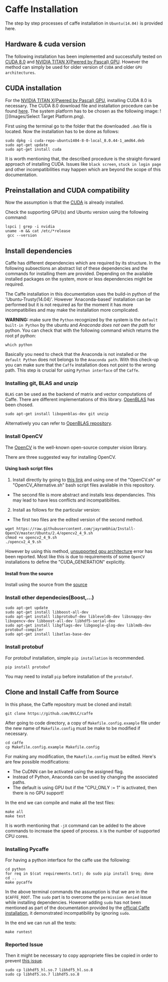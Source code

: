 # Caffe Installation 

The step by step processes of caffe installation in `Ubuntu(14.04)` is provided here. 

## Hardware & cuda version
The following installation has been implemented and successfully tested on [CUDA 8.0](http://on-demand.gputechconf.com/gtc/2016/webinar/cuda-8-features-overview.pdf) and [NVIDIA TITAN X(Pwered by Pascal) GPU](http://www.geforce.com/hardware/10series/titan-x-pascal). However the method can simply be used for older version of `CUDA` and older `GPU architectures`.

## CUDA installation

For the [NVIDIA TITAN X(Pwered by Pascal) GPU](http://www.geforce.com/hardware/10series/titan-x-pascal), installing CUDA 8.0 is necessary. The CUDA 8.0 download file and installation procedure can be found [here](https://developer.nvidia.com/cuda-downloads). The system platform has to be chosen as the following image: ![](Images/Select Target Platform.png).

First using the terminal go to the folder that the downloaded `.deb` file is located. Now the installation has to be done as follows:

```
sudo dpkg -i cuda-repo-ubuntu1404-8-0-local_8.0.44-1_amd64.deb
sudo apt-get update
sudo apt-get install cuda
```

It is worth mentioning that, the described procedure is the straight-forward approach of installing CUDA. Issues like `black screen`, `stuck in login page` and other incompatibilities may happen which are beyond the scope of this documentation.


## Preinstallation and CUDA compatibility
Now the assumption is that the [CUDA](http://docs.nvidia.com/cuda/cuda-installation-guide-linux/#axzz4MnU6Gq6E) is already installed.

Check the supporting GPU(s) and Ubuntu version using the following command:

```
lspci | grep -i nvidia
uname -m && cat /etc/*release
 gcc --version
```

## Install dependencies
Caffe has different dependencies which are required by its structure. In the following subsections an abstract list of these dependencies and the commands for installing them are provided. Depending on the available installed packages on the system, more or less dependencies might be required.

The Caffe installation in this documentation uses the build-in python of the 'Ubuntu-Trusty(14.04)'. However 'Anaconda-based' installation can be performed but it is not required as for the moment it has more incompatibilies and may make the installation more complicated.

**WARNING:** make sure the `Python` recognized by the system is the `default built-in Python` by the ubuntu and *Anaconda does not own the path* for python. You can check that with the following command which returns the root pf python:

```
which python
```
Basically you need to check that the Anaconda is not installed or the `default Python` does not belongs to the `Anaconda path`. With this check-up you can make sure that the `Caffe` installation does not point to the wrong path. This step is crucial for using `Python interface` of the `Caffe`.

### Installing git, BLAS and unzip
`BLAS` can be used as the backend of matrix and vector computations of Caffe. There are different implementations of this library. [OpenBLAS](http://www.openblas.net/) has been chosed. 
```
sudo apt-get install libopenblas-dev git unzip
```
Alternatively you can refer to [OpenBLAS repository](https://github.com/xianyi/OpenBLAS).

### Install OpenCV
The [OpenCV](https://help.ubuntu.com/community/OpenCV) is the well-known open-source computer vision library.

There are three suggested way for installing OpenCV.

#### Using bash script files
1. Install directly by going to [this link](https://github.com/astorfi/Caffe_Framework/tree/master/Installation/OpenCV_Installation) and using one of the "OpenCV.sh" or "OpenCV_Alternative.sh" bash script files available in this repository.
 * The second file is more abstract and installs less dependancies. This may lead to have less conflicts and incompatibilties.
2. Install as follows for the particular version:
 * The first two files are the edited version of the second method.
```
wget https://raw.githubusercontent.com/jayrambhia/Install-OpenCV/master/Ubuntu/2.4/opencv2_4_9.sh
chmod +x opencv2_4_9.sh 
./opencv2_4_9.sh
```
However by using this method, [unsupported gpu architecture](http://stackoverflow.com/questions/28010399/build-opencv-with-cuda-support) error has been reported. Most like this is due to requirements of some `OpenCV` installations to define the "CUDA_GENERATION" explicitly.
#### Install from the source
Install using the source from the [source](http://docs.opencv.org/2.4/doc/tutorials/introduction/linux_install/linux_install.html)

### Install other dependecies(Boost,...)
```
sudo apt-get update
sudo apt-get install libboost-all-dev
sudo apt-get install libprotobuf-dev libleveldb-dev libsnappy-dev libopencv-dev libboost-all-dev libhdf5-serial-dev
sudo apt-get install libgflags-dev libgoogle-glog-dev liblmdb-dev protobuf-compiler
sudo apt-get install libatlas-base-dev
```

### Install protobuf

For protobuf installation, simple `pip installation` is recommended.
```
pip install protobuf
```

You may need to install `pip` before installation of the `protobuf`.

## Clone and Install Caffe from Source
In this phase, the Caffe repository must be cloned and install:

```
git clone https://github.com/BVLC/caffe
```

After going to code directory, a copy of `Makefile.config.example` file under the new name of `Makefile.config` must be make to be modified if necessary.
```
cd caffe
cp Makefile.config.example Makefile.config
```
For making any modification, the `Makefile.config` must be edited. Here's are few possible modifications:

* The CuDNN can be activated using the assigned flag.
* Instead of Python, Anaconda can be used by changing the associated paths.
* The default is using GPU but if the "CPU_ONLY := 1" is activated, then there is no GPU support!

In the end we can compile and make all the test files:
```
make all
make test
```
It is worth mentioning that `-jX` command can be added to the above commands to increase the speed of process. `X` is the 
number of supported CPU cores.

### Installing Pycaffe
For having a python interface for the caffe use the following:
```
cd python
for req in $(cat requirements.txt); do sudo pip install $req; done
cd ..
make pycaffe
```
In the above terminal commands the assumption is that we are in the `$CAFFE_ROOT`. The `sudo` part is to overcome the
`permission denied` issue while installing dependencies. However adding `sudo` has not been mentioned as part of the
documentation provided by the [official Caffe installation](http://caffe.berkeleyvision.org/installation.html#prerequisites), it demonstrated incompatibility by ignoring `sudo`.

In the end we can run all the tests:
```
make runtest
```


### Reported Issue
Then it might be necessary to copy appropriete files be copied in order to prevent [this issue](https://github.com/BVLC/caffe/issues/1463).
```
sudo cp libhdf5_hl.so.7 libhdf5_hl.so.8
sudo cp libhdf5.so.7 libhdf5.so.8
```


